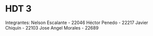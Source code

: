 # HDT 3

Integrantes:
Nelson Escalante - 22046
Héctor Penedo - 22217
Javier Chiquín - 22103
Jose Angel Morales - 22689
